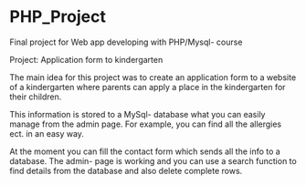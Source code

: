 # PHP_Project
Final project for Web app developing with PHP/Mysql- course

Project: Application form to kindergarten

The main idea for this project was to create an application form to a website of a kindergarten where parents can apply a place in the kindergarten for their children. 

This information is stored to a MySql- database what you can easily manage from the admin page. For example, you can find all the allergies ect. in an easy way.

At the moment you can fill the contact form which sends all the info to a database. The admin- page is working and you can use a search function to find details from the database and also delete complete rows.
